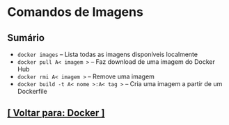 # Comandos de Imagens

## Sumário

- `docker images` – Lista todas as imagens disponíveis localmente
- `docker pull A< imagem >` – Faz download de uma imagem do Docker Hub
- `docker rmi A< imagem >` – Remove uma imagem
- `docker build -t A< nome >:A< tag >` – Cria uma imagem a partir de um Dockerfile

## [[ Voltar para: Docker ]](../docker.md)